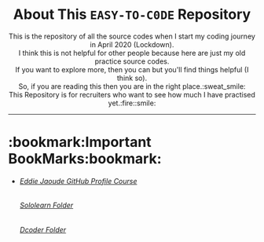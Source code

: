 <div align = "center">
  <h1>About This <code>EASY-TO-C0DE</code> Repository</h1>
  <p>
    This is the repository of all the source codes when I start my coding journey in April 2020 (Lockdown).<br/>
    I think this is not helpful for other people because here are just my old practice source codes.<br/>
    If you want to explore more, then you can but you'll find things helpful (I think so).<br/>
    So, if you are reading this then you are in the right place.:sweat_smile:<br/>
    This Repository is for recruiters who want to see how much I have practised yet.:fire::smile:
  </p>
  <hr/>
  
  <div align = "left">
<h1>:bookmark:Important BookMarks:bookmark:</h1>
    <ul>
      <li>
        <h6><a href="https://github.com/SAD0XER/EASY-TO-C0DE/blob/Master/Github_Profile_Course_by_EddieJaoude">Eddie Jaoude GitHub Profile Course</a></h6>
      </li>
<h6><a href="https://github.com/SAD0XER/EASY-TO-C0DE/tree/Master/Sololearn">Sololearn Folder</a></h6>
<h6><a href="https://github.com/SAD0XER/EASY-TO-C0DE/tree/Master/Dcoder">Dcoder Folder</a></h6>
    </ul>
  </div>
</div>
